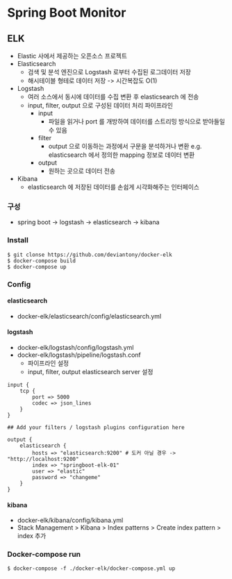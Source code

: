 # Spring Boot Monitor

## ELK
- Elastic 사에서 제공하는 오픈소스 프로젝트
- Elasticsearch
    - 검색 및 분석 엔진으로 Logstash 로부터 수집된 로그데이터 저장
    - 해시테이블 형테로 데이터 저장 -> 시간복잡도 O(1)
- Logstash
    - 여러 소스에서 동시에 데이터를 수집 변환 후 elasticsearch 에 전송
    - input, filter, output 으로 구성된 데이터 처리 파이프라인
        - input
            - 파일을 읽거나 port 를 개방하여 데이터를 스트리밍 방식으로 받아들일 수 있음
        - filter
            - output 으로 이동하는 과정에서 구문을 분석하거나 변환 e.g. elasticsearch 에서 정의한 mapping 정보로 데이터 변환
        - output
            - 원하는 곳으로 데이터 전송
- Kibana
    - elasticsearch 에 저장된 데이터를 손쉽게 시각화해주는 인터페이스
    
### 구성
- spring boot -> logstash -> elasticsearch -> kibana

### Install
```shell
$ git clonse https://github.com/deviantony/docker-elk
$ docker-compose build
$ docker-compose up
```

### Config
#### elasticsearch
- docker-elk/elasticsearch/config/elasticsearch.yml

#### logstash
- docker-elk/logstash/config/logstash.yml
- docker-elk/logstash/pipeline/logstash.conf
    - 파이프라인 설정
    - input, filter, output elasticsearch server 설정
    
```shell
input {
	tcp {
		port => 5000
		codec => json_lines
	}
}

## Add your filters / logstash plugins configuration here

output {
	elasticsearch {
		hosts => "elasticsearch:9200" # 도커 아닐 경우 -> "http://localhost:9200"
		index => "springboot-elk-01"
		user => "elastic"
		password => "changeme"
	}
}
```

#### kibana
- docker-elk/kibana/config/kibana.yml
- Stack Management > Kibana > Index patterns > Create index pattern > index 추가


### Docker-compose run
```shell
$ docker-compose -f ./docker-elk/docker-compose.yml up
```
